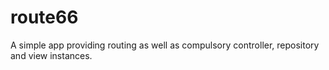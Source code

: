 # route66
A simple app providing routing as well as compulsory controller, repository and view instances.

